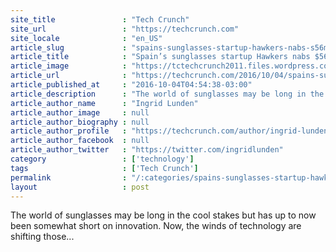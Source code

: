 ```yaml
---
site_title               : "Tech Crunch"
site_url                 : "https://techcrunch.com"
site_locale              : "en_US"
article_slug             : "spains-sunglasses-startup-hawkers-nabs-s56m-to-take-on-the-ray-bans-of-the-world"
article_title            : "Spain’s sunglasses startup Hawkers nabs $56M to take on the Ray-Bans of the world"
article_image            : "https://tctechcrunch2011.files.wordpress.com/2016/10/screen-shot-2016-10-04-at-12-49-48.png?w=764&h=400&crop=1"
article_url              : "https://techcrunch.com/2016/10/04/spains-sunglasses-startup-hawkers-nabs-56m-to-take-on-the-ray-bans-of-the-world/"
article_published_at     : "2016-10-04T04:54:38-03:00"
article_description      : "The world of sunglasses may be long in the cool stakes but has up to now been somewhat short on innovation. Now, the winds of technology are shifting those..."
article_author_name      : "Ingrid Lunden"
article_author_image     : null
article_author_biography : null
article_author_profile   : "https://techcrunch.com/author/ingrid-lunden/"
article_author_facebook  : null
article_author_twitter   : "https://twitter.com/ingridlunden"
category                 : ['technology']
tags                     : ['Tech Crunch']
permalink                : "/:categories/spains-sunglasses-startup-hawkers-nabs-s56m-to-take-on-the-ray-bans-of-the-world/"
layout                   : post
---
```


The world of sunglasses may be long in the cool stakes but has up to now been somewhat short on innovation. Now, the winds of technology are shifting those...
